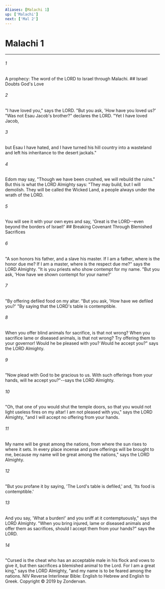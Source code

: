 ```yaml
---
Aliases: [Malachi 1]
up: ['Malachi']
next: ['Mal 2']
---
```

# Malachi 1

***


###### 1 
A prophecy: The word of the LORD to Israel through Malachi. ## Israel Doubts God's Love 

###### 2 
"I have loved you," says the LORD. "But you ask, 'How have you loved us?' "Was not Esau Jacob's brother?" declares the LORD. "Yet I have loved Jacob, 

###### 3 
but Esau I have hated, and I have turned his hill country into a wasteland and left his inheritance to the desert jackals." 

###### 4 
Edom may say, "Though we have been crushed, we will rebuild the ruins." But this is what the LORD Almighty says: "They may build, but I will demolish. They will be called the Wicked Land, a people always under the wrath of the LORD. 

###### 5 
You will see it with your own eyes and say, 'Great is the LORD--even beyond the borders of Israel!' ## Breaking Covenant Through Blemished Sacrifices 

###### 6 
"A son honors his father, and a slave his master. If I am a father, where is the honor due me? If I am a master, where is the respect due me?" says the LORD Almighty. "It is you priests who show contempt for my name. "But you ask, 'How have we shown contempt for your name?' 

###### 7 
"By offering defiled food on my altar. "But you ask, 'How have we defiled you?' "By saying that the LORD's table is contemptible. 

###### 8 
When you offer blind animals for sacrifice, is that not wrong? When you sacrifice lame or diseased animals, is that not wrong? Try offering them to your governor! Would he be pleased with you? Would he accept you?" says the LORD Almighty. 

###### 9 
"Now plead with God to be gracious to us. With such offerings from your hands, will he accept you?"--says the LORD Almighty. 

###### 10 
"Oh, that one of you would shut the temple doors, so that you would not light useless fires on my altar! I am not pleased with you," says the LORD Almighty, "and I will accept no offering from your hands. 

###### 11 
My name will be great among the nations, from where the sun rises to where it sets. In every place incense and pure offerings will be brought to me, because my name will be great among the nations," says the LORD Almighty. 

###### 12 
"But you profane it by saying, 'The Lord's table is defiled,' and, 'Its food is contemptible.' 

###### 13 
And you say, 'What a burden!' and you sniff at it contemptuously," says the LORD Almighty. "When you bring injured, lame or diseased animals and offer them as sacrifices, should I accept them from your hands?" says the LORD. 

###### 14 
"Cursed is the cheat who has an acceptable male in his flock and vows to give it, but then sacrifices a blemished animal to the Lord. For I am a great king," says the LORD Almighty, "and my name is to be feared among the nations. NIV Reverse Interlinear Bible: English to Hebrew and English to Greek. Copyright © 2019 by Zondervan.
